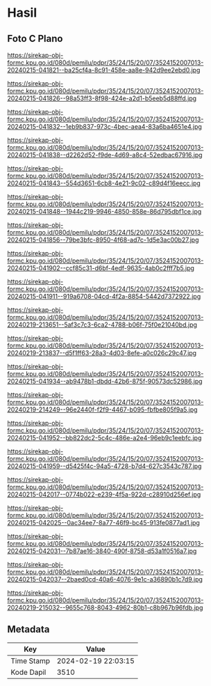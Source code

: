 # Hasil

## Foto C Plano

https://sirekap-obj-formc.kpu.go.id/080d/pemilu/pdpr/35/24/15/20/07/3524152007013-20240215-041821--ba25cf4a-8c91-458e-aa8e-942d9ee2ebd0.jpg

https://sirekap-obj-formc.kpu.go.id/080d/pemilu/pdpr/35/24/15/20/07/3524152007013-20240215-041826--98a53ff3-8f98-424e-a2d1-b5eeb5d88ffd.jpg

https://sirekap-obj-formc.kpu.go.id/080d/pemilu/pdpr/35/24/15/20/07/3524152007013-20240215-041832--1eb9b837-973c-4bec-aea4-83a6ba4651e4.jpg

https://sirekap-obj-formc.kpu.go.id/080d/pemilu/pdpr/35/24/15/20/07/3524152007013-20240215-041838--d2262d52-f9de-4d69-a8c4-52edbac67916.jpg

https://sirekap-obj-formc.kpu.go.id/080d/pemilu/pdpr/35/24/15/20/07/3524152007013-20240215-041843--554d3651-6cb8-4e21-9c02-c89d4f16eecc.jpg

https://sirekap-obj-formc.kpu.go.id/080d/pemilu/pdpr/35/24/15/20/07/3524152007013-20240215-041848--1944c219-9946-4850-858e-86d795dbf1ce.jpg

https://sirekap-obj-formc.kpu.go.id/080d/pemilu/pdpr/35/24/15/20/07/3524152007013-20240215-041856--79be3bfc-8950-4f68-ad7c-1d5e3ac00b27.jpg

https://sirekap-obj-formc.kpu.go.id/080d/pemilu/pdpr/35/24/15/20/07/3524152007013-20240215-041902--ccf85c31-d6bf-4edf-9635-4ab0c2fff7b5.jpg

https://sirekap-obj-formc.kpu.go.id/080d/pemilu/pdpr/35/24/15/20/07/3524152007013-20240215-041911--919a6708-04cd-4f2a-8854-5442d7372922.jpg

https://sirekap-obj-formc.kpu.go.id/080d/pemilu/pdpr/35/24/15/20/07/3524152007013-20240219-213651--5af3c7c3-6ca2-4788-b06f-75f0e21040bd.jpg

https://sirekap-obj-formc.kpu.go.id/080d/pemilu/pdpr/35/24/15/20/07/3524152007013-20240219-213837--d5f1ff63-28a3-4d03-8efe-a0c026c29c47.jpg

https://sirekap-obj-formc.kpu.go.id/080d/pemilu/pdpr/35/24/15/20/07/3524152007013-20240215-041934--ab9478b1-dbdd-42b6-875f-90573dc52986.jpg

https://sirekap-obj-formc.kpu.go.id/080d/pemilu/pdpr/35/24/15/20/07/3524152007013-20240219-214249--96e2440f-f2f9-4467-b095-fbfbe805f9a5.jpg

https://sirekap-obj-formc.kpu.go.id/080d/pemilu/pdpr/35/24/15/20/07/3524152007013-20240215-041952--bb822dc2-5c4c-486e-a2e4-96eb9c1eebfc.jpg

https://sirekap-obj-formc.kpu.go.id/080d/pemilu/pdpr/35/24/15/20/07/3524152007013-20240215-041959--d5425f4c-94a5-4728-b7d4-627c3543c787.jpg

https://sirekap-obj-formc.kpu.go.id/080d/pemilu/pdpr/35/24/15/20/07/3524152007013-20240215-042017--0774b022-e239-4f5a-922d-c28910d256ef.jpg

https://sirekap-obj-formc.kpu.go.id/080d/pemilu/pdpr/35/24/15/20/07/3524152007013-20240215-042025--0ac34ee7-8a77-46f9-bc45-913fe0877ad1.jpg

https://sirekap-obj-formc.kpu.go.id/080d/pemilu/pdpr/35/24/15/20/07/3524152007013-20240215-042031--7b87ae16-3840-490f-8758-d53a1f0516a7.jpg

https://sirekap-obj-formc.kpu.go.id/080d/pemilu/pdpr/35/24/15/20/07/3524152007013-20240215-042037--2baed0cd-40a6-4076-9e1c-a36890b1c7d9.jpg

https://sirekap-obj-formc.kpu.go.id/080d/pemilu/pdpr/35/24/15/20/07/3524152007013-20240219-215032--9655c768-8043-4962-80b1-c8b967b96fdb.jpg


## Metadata

| Key        | Value               |
| ---------- | ------------------- |
| Time Stamp | 2024-02-19 22:03:15 |
| Kode Dapil | 3510                |




